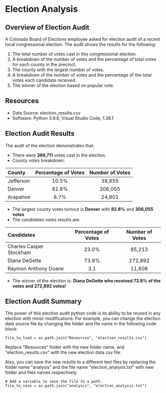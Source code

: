 # Election Analysis
## Overview of Election Audit
A Colorado Board of Elections employee asked for election audit of a recent local congressional election.
The audit shows the results for the following:
   1. The total number of votes cast in this congressional election.
   2. A breakdown of the number of votes and the percentage of total votes for each county in the precinct.
   3. The county with the largest number of votes.
   4. A breakdown of the number of votes and the percentage of the total votes each candidate received.
   5. The winner of the election based on popular vote.

## Resources
* Data Source: election_results.csv
* Software: Python 3.9.6, Visual Studio Code, 1.38.1

## Election Audit Results
The audit of the election demonstrates that:
* There were **369,711** votes cast in the election.
* County votes breakdown:

County | Percentage of Votes | Number of Votes
:-------|:-----------------:|:--------------------:
Jefferson | 10.5% | 38,855
Denver | 82.8% | 306,055
Arapahoe | 6.7% | 24,801
* The largest county votes turnout is **Denver** with **82.8%** and **306,055 votes**
* The candidates votes results are:

Candidates | Percentage of Votes | Number of Votes
:-------|:-----------------:|:--------------------:
Charles Casper Stockham| 23.0%| 85,213
Diana DeGette| 73.8% |272,892
Raymon Anthony Doane|3.1| 11,606

* The winner of the election is:
  **Diana DeGette who received 73.8% of the votes and 272,892 votes!**
  
## Election Audit Summary
The power of this election audit python code is its ability to be reused in any election with minor modifications. For example,
you can change the election data source file by changing the folder and file name in the following code block:
```# Add a variable to load a file from a path.
file_to_load = os.path.join("Resources", "election_results.csv")
````
Replace "Resources" folder with the new folder name, and "election_results.csv" with the new election data csv file.

Also, you can save the new results to a different text files by replacing the folder name "analysis" and the file name "election_analysis.txt" with new folder and files names respectively.
```
# Add a variable to save the file to a path.
file_to_save = os.path.join("analysis", "election_analysis.txt")
```


